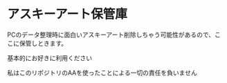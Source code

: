 # アスキーアート保管庫

PCのデータ整理時に面白いアスキーアート削除しちゃう可能性があるので、ここに保管しときます。

基本的にお好きに利用ください

私はこのリポジトリのAAを使ったことによる一切の責任を負いません
